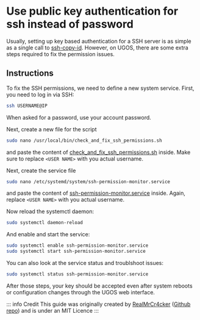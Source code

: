 # Use public key authentication for ssh instead of password

Usually, setting up key based authentication for a SSH server is as simple as a single call to [ssh-copy-id](https://manpages.debian.org/bookworm/openssh-client/ssh-copy-id.1.en.html). However, on UGOS, there are some extra steps required to fix the permission issues.

## Instructions

To fix the SSH permissions, we need to define a new system service. First, you need to log in via SSH:

```sh
ssh USERNAME@IP
```

When asked for a password, use your account password.

Next, create a new file for the script

```sh
sudo nano /usr/local/bin/check_and_fix_ssh_permissions.sh
```

and paste the content of [check_and_fix_ssh_permissions.sh](check_and_fix_ssh_permissions.sh) inside. Make sure to replace `<USER NAME>` with you actual username.

Next, create the service file

```sh
sudo nano /etc/systemd/system/ssh-permission-monitor.service
```

and paste the content of [ssh-permission-monitor.service](ssh-permission-monitor.service) inside. Again, replace `<USER NAME>` with you actual username.

Now reload the systemctl daemon:

```sh
sudo systemctl daemon-reload
```

And enable and start the service:

```sh
sudo systemctl enable ssh-permission-monitor.service
sudo systemctl start ssh-permission-monitor.service
```

You can also look at the service status and troublshoot issues:

```sh
sudo systemctl status ssh-permission-monitor.service
```

After those steps, your key should be accepted even after system reboots or configuration changes through the UGOS web interface.

::: info Credit
This guide was originally created by [RealMrCr4cker](https://www.reddit.com/user/RealMrCr4cker/) ([Github repo](https://github.com/ln-12/UGOS_scripts/)) and is under an MIT Licence
:::